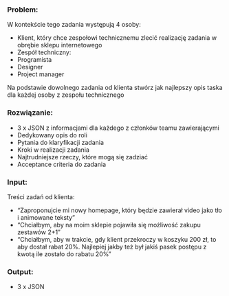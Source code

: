 ### Problem:
W kontekście tego zadania występują 4 osoby:

- Klient, który chce zespołowi technicznemu zlecić realizację zadania w obrębie sklepu internetowego
- Zespół techniczny:
- Programista
- Designer
- Project manager

Na podstawie dowolnego zadania od klienta stwórz jak najlepszy opis taska dla każdej osoby z zespołu technicznego

### Rozwiązanie:
- 3 x JSON z informacjami dla każdego z członków teamu zawierającymi
- Dedykowany opis do roli
- Pytania do klaryfikacji zadania
- Kroki w realizacji zadania
- Najtrudniejsze rzeczy, które mogą się zadziać
- Acceptance criteria do zadania

### Input:
Treści zadań od klienta:

- “Zaproponujcie mi nowy homepage, który będzie zawierał video jako tło i animowane teksty”
- “Chciałbym, aby na moim sklepie pojawiła się możliwość zakupu zestawów 2+1”
- “Chciałbym, aby w trakcie, gdy klient przekroczy w koszyku 200 zł, to aby dostał rabat 20%. Najlepiej jakby też był jakiś pasek postępu z kwotą ile zostało do rabatu 20%”

### Output:
- 3 x JSON